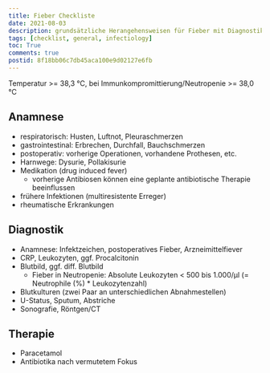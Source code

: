 ```yaml
---
title: Fieber Checkliste
date: 2021-08-03
description: grundsätzliche Herangehensweisen für Fieber mit Diagnostik- und Therapiemöglichkeiten
tags: [checklist, general, infectiology]
toc: True
comments: true
postid: 8f18bb06c7db45aca100e9d02127e6fb
---
```

<!-- LTeX: language=de-DE -->

Temperatur >= 38,3 °C, bei Immunkompromittierung/Neutropenie >= 38,0 °C

## Anamnese

- respiratorisch: Husten, Luftnot, Pleuraschmerzen
- gastrointestinal: Erbrechen, Durchfall, Bauchschmerzen
- postoperativ: vorherige Operationen, vorhandene Prothesen, etc.
- Harnwege: Dysurie, Pollakisurie
- Medikation (drug induced fever)
  - vorherige Antibiosen können eine geplante antibiotische Therapie beeinflussen
- frühere Infektionen (multiresistente Erreger)
- rheumatische Erkrankungen

## Diagnostik

- Anamnese: Infektzeichen, postoperatives Fieber, Arzneimittelfiever
- CRP, Leukozyten, ggf. Procalcitonin
- Blutbild, ggf. diff. Blutbild
  - Fieber in Neutropenie: Absolute Leukozyten < 500 bis 1.000/µl (= Neutrophile (%) * Leukozytenzahl)
- Blutkulturen (zwei Paar an unterschiedlichen Abnahmestellen)
- U-Status, Sputum, Abstriche
- Sonografie, Röntgen/CT

## Therapie

- Paracetamol
- Antibiotika nach vermutetem Fokus
